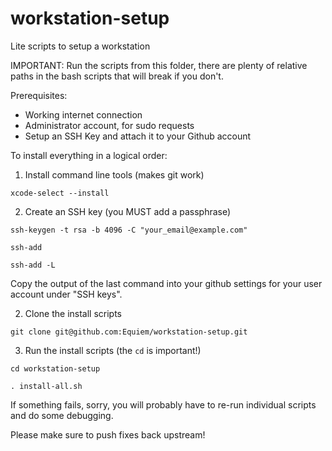 # workstation-setup
Lite scripts to setup a workstation

IMPORTANT: Run the scripts from this folder, there are plenty of relative paths in the bash scripts that will break if you don't.

Prerequisites:

- Working internet connection
- Administrator account, for sudo requests
- Setup an SSH Key and attach it to your Github account

To install everything in a logical order:

1. Install command line tools (makes git work)

`xcode-select --install`

2. Create an SSH key (you MUST add a passphrase)

`ssh-keygen -t rsa -b 4096 -C "your_email@example.com"`

`ssh-add`

`ssh-add -L`

Copy the output of the last command into your github settings for your user account under "SSH keys".

2. Clone the install scripts

`git clone git@github.com:Equiem/workstation-setup.git`

3. Run the install scripts (the `cd` is important!)

`cd workstation-setup`

`. install-all.sh`

If something fails, sorry, you will probably have to re-run individual scripts and do some debugging.

Please make sure to push fixes back upstream!
